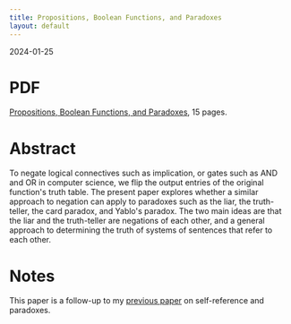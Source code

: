 ```yaml
---
title: Propositions, Boolean Functions, and Paradoxes
layout: default
---
```

<p class="date">2024-01-25</p>

# PDF
[Propositions, Boolean Functions, and Paradoxes](/docs/wyde-prop-bool-func.pdf), 15 pages.

# Abstract
To negate logical connectives such as implication, or gates such as AND
and OR in computer science, we flip the output entries of the original
function's truth table.  The present paper explores whether a similar
approach to negation can apply to paradoxes such as the liar, the
truth-teller, the card paradox, and Yablo's paradox. The two main
ideas are that the liar and the truth-teller are negations of
each other, and a general approach to determining the truth of
systems of sentences that refer to each other.

# Notes
This paper is a follow-up to my [previous paper](/thoughts/self-reference/) on
self-reference and paradoxes.

